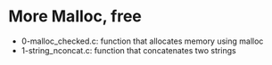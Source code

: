 # More Malloc, free
* 0-malloc_checked.c: function that allocates memory using malloc
* 1-string_nconcat.c: function that concatenates two strings
